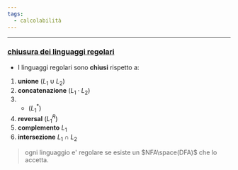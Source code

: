 ```yaml
---
tags:
  - calcolabilità
---
```

___

### <u>chiusura dei linguaggi regolari</u>
- I linguaggi regolari sono **chiusi** rispetto a:
1) **unione** ($L_1 \cup L_2$)
2) **concatenazione** ($L_1\cdot L_2$)
3) * (${L_1}^*$)
4) **reversal** (${L_1}^R$)
5) **complemento** $L_1$
6) **intersezione** $L_1 \cap L_2$
> ogni linguaggio e' regolare se esiste un $NFA\space(DFA)$ che lo accetta.


